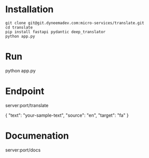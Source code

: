 # Installation 
    git clone git@git.dyneemadev.com:micro-services/translate.git
    cd translate
    pip install fastapi pydantic deep_translator
    python app.py
# Run
python app.py

# Endpoint
server:port/translate

{
    "text": "your-sample-text",
    "source": "en",
    "target": "fa"
}
# Documenation
server:port/docs